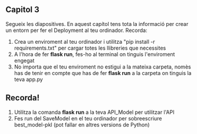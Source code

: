 ## Capitol 3

Segueix les diapositives. En aquest capítol tens tota la informació per crear un entorn per fer el Deployment al teu ordinador. Recorda:

1. Crea un enviroment al teu ordinador i utilitza "pip install -r requirements.txt" per cargar totes les llibreries que necessites
2. A l'hora de fer **flask run**, fes-ho al terminal on tinguis l'enviroment engegat
3. No importa que el teu enviroment no estigui a la mateixa carpeta, nomès has de tenir en compte que has de fer **flask run** a la carpeta on tinguis la teva app.py


## Recorda! 

1. Utilitza la comanda **flask run** a la teva API_Model per utilitzar l'API
2. Fes run del SaveModel en el teu ordinador per sobreescriure best_model-pkl (pot fallar en altres versions de Python)
